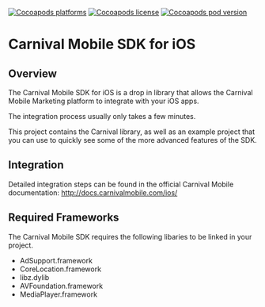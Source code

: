 [![Cocoapods platforms](http://img.shields.io/cocoapods/p/Carnival.svg?style=flat)](http://img.shields.io/cocoapods/p/Carnival.svg?style=flat)
[![Cocoapods license](http://img.shields.io/cocoapods/l/Carnival.svg?style=flat)](http://img.shields.io/cocoapods/l/Carnival.svg?style=flat)
[![Cocoapods pod version](http://img.shields.io/cocoapods/v/AFNetworking.svg?style=flat)](http://img.shields.io/cocoapods/v/AFNetworking.svg?style=flat)

Carnival Mobile SDK for iOS
==========================

Overview
-------

The Carnival Mobile SDK for iOS is a drop in library that allows the Carnival Mobile Marketing platform to integrate with your iOS apps.

The integration process usually only takes a few minutes.

This project contains the Carnival library, as well as an example project that you can use to quickly see some of the more advanced features of the SDK.

Integration
------

Detailed integration steps can be found in the official Carnival Mobile documentation: http://docs.carnivalmobile.com/ios/

Required Frameworks
-------

The Carnival Mobile SDK requires the following libaries to be linked in your project.

- AdSupport.framework
- CoreLocation.framework
- libz.dylib
- AVFoundation.framework
- MediaPlayer.framework
